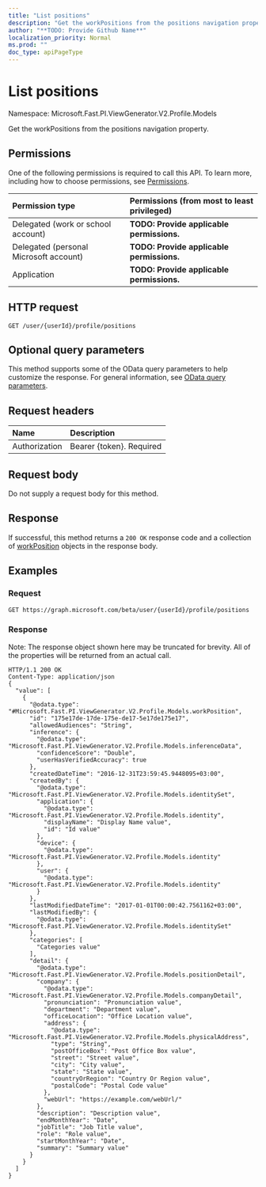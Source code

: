 ```yaml
---
title: "List positions"
description: "Get the workPositions from the positions navigation property."
author: "**TODO: Provide Github Name**"
localization_priority: Normal
ms.prod: ""
doc_type: apiPageType
---
```


# List positions

Namespace: Microsoft.Fast.PI.ViewGenerator.V2.Profile.Models

Get the workPositions from the positions navigation property.

## Permissions
One of the following permissions is required to call this API. To learn more, including how to choose permissions, see [Permissions](/concepts/permissions-reference.md).

|Permission type|Permissions (from most to least privileged)|
|:---|:---|
|Delegated (work or school account)|**TODO: Provide applicable permissions.**|
|Delegated (personal Microsoft account)|**TODO: Provide applicable permissions.**|
|Application|**TODO: Provide applicable permissions.**|

## HTTP request
<!-- {
  "blockType": "ignored"
}
-->
``` http
GET /user/{userId}/profile/positions
```

## Optional query parameters
This method supports some of the OData query parameters to help customize the response. For general information, see [OData query parameters](/graph/query-parameters).

## Request headers
|Name|Description|
|:---|:---|
|Authorization|Bearer {token}. Required|

## Request body
Do not supply a request body for this method.

## Response
If successful, this method returns a `200 OK` response code and a collection of [workPosition](../resources/workposition.md) objects in the response body.

## Examples

### Request
<!-- {
  "blockType": "request",
  "name": "get_workposition"
}
-->
``` http
GET https://graph.microsoft.com/beta/user/{userId}/profile/positions
```

### Response
Note: The response object shown here may be truncated for brevity. All of the properties will be returned from an actual call.
<!-- {
  "blockType": "response",
  "truncated": true,
  "@odata.type": "collection(microsoft.fast.pi.viewgenerator.v2.profile.models.workposition)"
}
-->
``` http
HTTP/1.1 200 OK
Content-Type: application/json
{
  "value": [
    {
      "@odata.type": "#Microsoft.Fast.PI.ViewGenerator.V2.Profile.Models.workPosition",
      "id": "175e17de-17de-175e-de17-5e17de175e17",
      "allowedAudiences": "String",
      "inference": {
        "@odata.type": "Microsoft.Fast.PI.ViewGenerator.V2.Profile.Models.inferenceData",
        "confidenceScore": "Double",
        "userHasVerifiedAccuracy": true
      },
      "createdDateTime": "2016-12-31T23:59:45.9448095+03:00",
      "createdBy": {
        "@odata.type": "Microsoft.Fast.PI.ViewGenerator.V2.Profile.Models.identitySet",
        "application": {
          "@odata.type": "Microsoft.Fast.PI.ViewGenerator.V2.Profile.Models.identity",
          "displayName": "Display Name value",
          "id": "Id value"
        },
        "device": {
          "@odata.type": "Microsoft.Fast.PI.ViewGenerator.V2.Profile.Models.identity"
        },
        "user": {
          "@odata.type": "Microsoft.Fast.PI.ViewGenerator.V2.Profile.Models.identity"
        }
      },
      "lastModifiedDateTime": "2017-01-01T00:00:42.7561162+03:00",
      "lastModifiedBy": {
        "@odata.type": "Microsoft.Fast.PI.ViewGenerator.V2.Profile.Models.identitySet"
      },
      "categories": [
        "Categories value"
      ],
      "detail": {
        "@odata.type": "Microsoft.Fast.PI.ViewGenerator.V2.Profile.Models.positionDetail",
        "company": {
          "@odata.type": "Microsoft.Fast.PI.ViewGenerator.V2.Profile.Models.companyDetail",
          "pronunciation": "Pronunciation value",
          "department": "Department value",
          "officeLocation": "Office Location value",
          "address": {
            "@odata.type": "Microsoft.Fast.PI.ViewGenerator.V2.Profile.Models.physicalAddress",
            "type": "String",
            "postOfficeBox": "Post Office Box value",
            "street": "Street value",
            "city": "City value",
            "state": "State value",
            "countryOrRegion": "Country Or Region value",
            "postalCode": "Postal Code value"
          },
          "webUrl": "https://example.com/webUrl/"
        },
        "description": "Description value",
        "endMonthYear": "Date",
        "jobTitle": "Job Title value",
        "role": "Role value",
        "startMonthYear": "Date",
        "summary": "Summary value"
      }
    }
  ]
}
```

